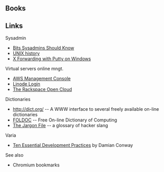 ## Books

## Links

Sysadmin

 * [Bits Sysadmins Should Know](https://sysadmincasts.com/episodes/25-bits-sysadmins-should-know)
 * [UNIX history](http://www.bell-labs.com/history/unix/)
 * [X Forwarding with Putty on Windows](http://www.math.umn.edu/systems_guide/putty_xwin32.html)

Virtual servers online mngt.

 * [AWS Management Console](https://console.aws.amazon.com/console/home)
 * [Linode Login](https://manager.linode.com/)
 * [The Rackspace Open Cloud](https://mycloud.rackspace.com/)

Dictionaries

 * <http://dict.org/> -- A WWW interface to several freely available on-line dictionaries
 * [FOLDOC](http://foldoc.org/) -- Free On-line Dictionary of Computing
 * [The Jargon File](http://www.catb.org/jargon/) -- a glossary of hacker slang

Varia

 * [Ten Essential Development Practices](http://www.perl.com/pub/2005/07/14/bestpractices.html) by Damian Conway

See also

 * Chromium bookmarks
